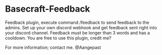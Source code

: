 # Basecraft-Feedback

Feedback plugin, execute command /feedback <your feedback> to send feedback to the admins. Set up your own discord webhook and get feedback sent right into your discord channel.
Feedback must be longer than 3 words and has a cooldown. You are free to use this plugin, credit me?

For more information; contact me. @Aangepast
